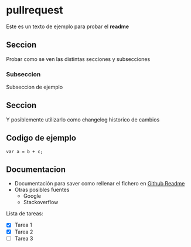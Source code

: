# pullrequest

Este es un texto de ejemplo para probar el **readme**

## Seccion

Probar como se ven las distintas secciones y subsecciones

### Subseccion

Subseccion de ejemplo

## Seccion

Y posiblemente utilizarlo como ~~changelog~~ historico de cambios

## Codigo de ejemplo

```
var a = b + c;
```

## Documentacion

- Documentación para saver como rellenar el fichero en [Github Readme](https://docs.github.com/es/github/writing-on-github/basic-writing-and-formatting-syntax)
- Otras posibles fuentes
  - Google
  - Stackoverflow

Lista de tareas:
- [X] Tarea 1
- [X] Tarea 2
- [ ] Tarea 3
